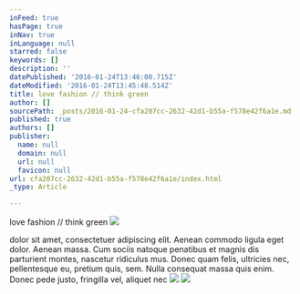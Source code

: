 ```yaml
---
inFeed: true
hasPage: true
inNav: true
inLanguage: null
starred: false
keywords: []
description: ''
datePublished: '2016-01-24T13:46:00.715Z'
dateModified: '2016-01-24T13:45:48.514Z'
title: love fashion // think green
author: []
sourcePath: _posts/2016-01-24-cfa207cc-2632-42d1-b55a-f578e42f6a1e.md
published: true
authors: []
publisher:
  name: null
  domain: null
  url: null
  favicon: null
url: cfa207cc-2632-42d1-b55a-f578e42f6a1e/index.html
_type: Article

---
```

love fashion // think green
![](https://the-grid-user-content.s3-us-west-2.amazonaws.com/b5600491-6c97-4eeb-82ec-cf8dc3e54a85.jpg)

dolor sit amet, consectetuer adipiscing elit. Aenean commodo ligula eget
dolor. Aenean massa. Cum sociis natoque penatibus et magnis dis 
parturient montes, nascetur ridiculus mus. Donec quam felis, ultricies 
nec, pellentesque eu, pretium quis, sem. Nulla consequat massa quis 
enim. Donec pede justo, fringilla vel, aliquet nec
![](https://the-grid-user-content.s3-us-west-2.amazonaws.com/55e9a009-c28d-49ea-99b3-7c06e84e026b.jpg)
![](https://the-grid-user-content.s3-us-west-2.amazonaws.com/bc432cf4-73fd-4478-8f64-65d41cab1c31.jpg)